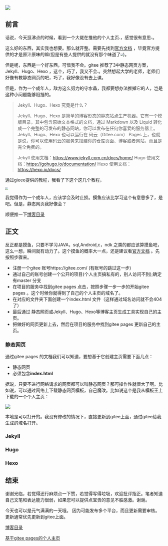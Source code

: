 ![](https://gitee.com/lalalaxiaowifi/pictures/raw/master/image/%E6%97%A5%E5%B8%B8%E6%90%AC%E7%A0%96%E5%A4%B4.png)

## 前言

话说，今天逛沸点的时候，看到一个大佬在推他的个人主页<img src="https://gitee.com/lalalaxiaowifi/pictures/raw/master/image/20200923150601.png" style="zoom:25%;" />，感觉很有意思<img src="https://gitee.com/lalalaxiaowifi/pictures/raw/master/image/20200923150707.png" style="zoom:33%;" />。

这么好的东西，其实我也想要。那么就开整。需要先找到[官方文档](https://gitee.com/help/articles/4136#article-header0) ，毕竟官方提供的才是原汁原味的嘛(但是有些人提供的就没有那个味道了<img src="https://gitee.com/lalalaxiaowifi/pictures/raw/master/image/20200923151008.png" style="zoom:50%;" />)。 

但是呢，东西是一个好东西，可惜我不会。gitee 推荐了3中静态网页方案，Jekyll、Hugo、Hexo ，这个，巧了，我又不会<img src="https://gitee.com/lalalaxiaowifi/pictures/raw/master/image/20200921111932.png" style="zoom:25%;" />。突然想起大学的老师，老师们好像有教静态网页的吧，巧了，我好像没有去上课。

但是，作为一个成年人，敌方这么努力的守水晶，我都要想办法推掉它的人，岂是这种小问题能够阻挡的。

> Jekyll、Hugo、Hexo 究竟是什么？
>
> Jekyll、Hugo、Hexo 是简单的博客形态的静态站点生产机器。它有一个模版目录，其中包含原始文本格式的文档，通过 Markdown 以及 Liquid 转化成一个完整的可发布的静态网站，你可以发布在任何你喜爱的服务器上。Jekyll、Hugo、Hexo 也可以运行在 码云（Gitee.com） Pages 上，也就是说，你可以使用码云的服务来搭建你的仓库页面、博客或者网站，而且是完全免费的。
>
> Jekyll 使用文档：https://www.jekyll.com.cn/docs/home/
> Hugo 使用文档：https://gohugo.io/documentation/
> Hexo 使用文档：https://hexo.io/docs/

通过gieee提供的教程，我看了下这个这几个教程，

<img src="https://gitee.com/lalalaxiaowifi/pictures/raw/master/image/064F9061-FFED-438A-8749-54415D223028%E7%9A%84%E5%89%AF%E6%9C%AC2.png" style="zoom:50%;" />

我觉得作为一个成年人，应该学会及时止损。摸鱼应该比学习这个有意思多了，是吧。但是，静态网页我好像会？

顺便推一下[博客目录](https://gitee.com/lalalaxiaowifi/pictures) 

## 正文

反正都是摸鱼，只要不学习JAVA，sql,Android,c，ndk 之类的都应该算摸鱼吧，这么一想，瞬间就有动力了。这个摸鱼的概率大一点，还是建议看[官方文档](https://gitee.com/help/articles/4136#article-header0) 。先按照步骤来。

- 注册一个gitee 账号https://gitee.com/ (有账号的跳过这一步)
- 通过自己的账号创建一个公开的项目(个人主页搞私有的，别人访问不到);确定有master 分支
- 在项目的服务中找到gitee pages 点击，按照步骤一步一步的开始gitee pages 。这个时候你就得到了自己的个人主页的域名了。
- 在对应的文件夹下面创建一个index.html 文件（这样通过域名访问就不会404了） 
- 最后通过 静态网页或Jekyll、Hugo、Hexo等博客主页生成工具实现自己的主页。
- 把做好的网页更新上去，然后在项目的服务中找到gitee pages 更新自己的主页。

### 静态网页

通过gitee pages 的文档我们可以知道，要想基于它创建主页需要下面几点：

- 静态网页
- 必须包含**index.html**

据说，只要不进行网络请求的网页都可以叫静态网页？那可操作性就很大了啊。比如说，可以通过网络上下载静态网页模板，自己魔改。比如说这个是我从模板王上下载的一个个人主页：

![](https://gitee.com/lalalaxiaowifi/pictures/raw/master/image/20200923160628.png) 

本地是可以打开的。我没有修改的情况下，直接更新到gitee上面，通过gitee给我生成的域名打开。



### Jekyll

### Hugo

### Hexo



## 结束

谢谢光临，若觉得还行麻烦点一下赞，若觉得写得垃圾，欢迎批评指正。笔者知道自己文笔和表达能力很弱，如果您可以提供点宝贵的意见不胜感激。谢谢。

今天也可以是元气满满的一天哦。
因为可能发布多个平台，而且更新需要审核。更新通常优先更新到gitee上面。

[博客目录](https://gitee.com/lalalaxiaowifi/pictures) 

[基于gitee pages的个人主页](http://lalalaxiaowifi.gitee.io/pictures)
